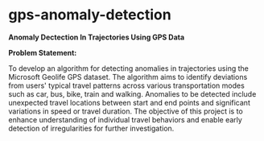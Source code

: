 # gps-anomaly-detection
**Anomaly Dectection In Trajectories Using GPS Data**

**Problem Statement:**

To develop an algorithm for detecting anomalies in trajectories using the Microsoft Geolife GPS dataset. The algorithm aims to identify deviations from users' typical travel patterns across various transportation modes such as car, bus, bike, train and walking. Anomalies to be detected include unexpected travel locations between start and end points and significant variations in speed or travel duration. The objective of this project is to enhance understanding of individual travel behaviors and enable early detection of irregularities for further investigation.
